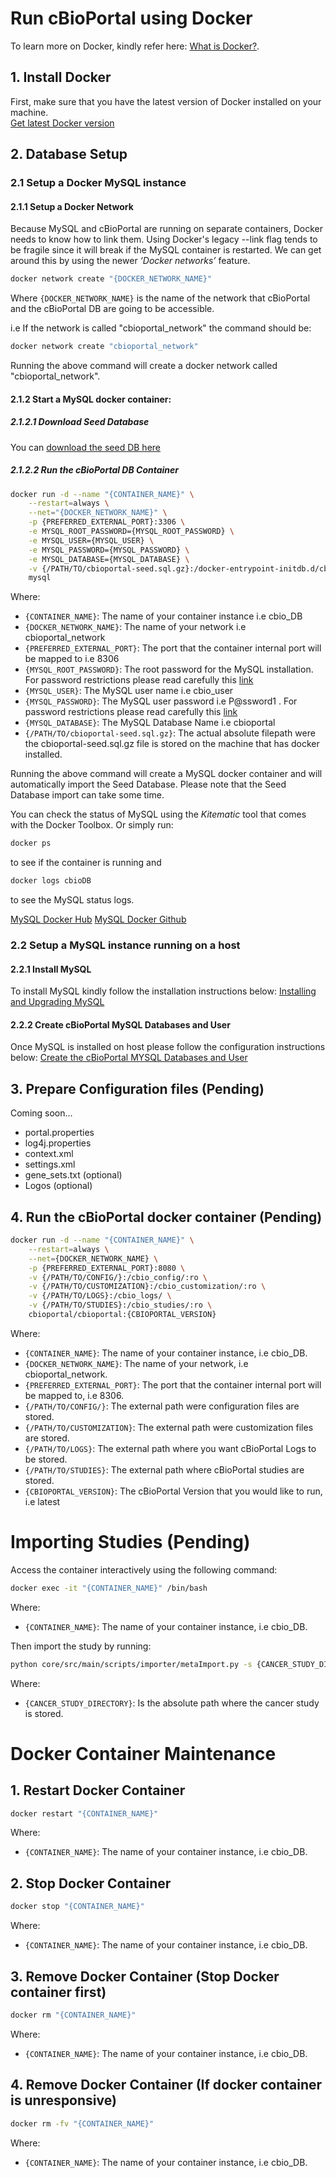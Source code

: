 # Run cBioPortal using Docker

To learn more on Docker, kindly refer here: [What is Docker?](https://www.docker.com/what-docker).

## 1. Install Docker

First, make sure that you have the latest version of Docker installed on your machine.    
[Get latest Docker version](https://www.docker.com/products/docker)

## 2. Database Setup

### 2.1 Setup a Docker MySQL instance

#### 2.1.1 Setup a Docker Network

Because MySQL and cBioPortal are running on separate containers, Docker needs to know how to link them. Using Docker's legacy --link flag tends to be fragile since it will break if the MySQL container is restarted. We can get around this by using the newer *‘Docker networks’* feature.

```bash
docker network create "{DOCKER_NETWORK_NAME}"
```
Where `{DOCKER_NETWORK_NAME}` is the name of the network that cBioPortal and the cBioPortal DB are going to be accessible.

i.e If the network is called "cbioportal_network" the command should be:

```bash
docker network create "cbioportal_network"
```

Running the above command will create a docker network called "cbioportal_network".

#### 2.1.2 Start a MySQL docker container:

##### 2.1.2.1 Download Seed Database

You can [download the seed DB here](Downloads.md#seed-database)

##### 2.1.2.2 Run the cBioPortal DB Container

```bash
docker run -d --name "{CONTAINER_NAME}" \
    --restart=always \
    --net="{DOCKER_NETWORK_NAME}" \
    -p {PREFERRED_EXTERNAL_PORT}:3306 \
    -e MYSQL_ROOT_PASSWORD={MYSQL_ROOT_PASSWORD} \
    -e MYSQL_USER={MYSQL_USER} \
    -e MYSQL_PASSWORD={MYSQL_PASSWORD} \
    -e MYSQL_DATABASE={MYSQL_DATABASE} \
    -v {/PATH/TO/cbioportal-seed.sql.gz}:/docker-entrypoint-initdb.d/cbioportal-seed.sql.gz:ro \
    mysql
```

Where:
- `{CONTAINER_NAME}`: The name of your container instance i.e cbio_DB
- `{DOCKER_NETWORK_NAME}`: The name of your network i.e cbioportal_network
- `{PREFERRED_EXTERNAL_PORT}`: The port that the container internal port will be mapped to i.e 8306
- `{MYSQL_ROOT_PASSWORD}`: The root password for the MySQL installation. For password restrictions please read carefully this [link](http://dev.mysql.com/doc/refman/5.7/en/user-names.html)
- `{MYSQL_USER}`: The MySQL user name i.e cbio_user
- `{MYSQL_PASSWORD}`: The MySQL user password i.e P@ssword1 . For password restrictions please read carefully this [link](http://dev.mysql.com/doc/refman/5.7/en/user-names.html)
- `{MYSQL_DATABASE}`: The MySQL Database Name i.e cbioportal
- `{/PATH/TO/cbioportal-seed.sql.gz}`: The actual absolute filepath were the cbioportal-seed.sql.gz file is stored on the machine that has docker installed.

Running the above command will create a MySQL docker container and will automatically import the Seed Database.
Please note that the Seed Database import can take some time.

You can check the status of MySQL using the _Kitematic_ tool that comes with the Docker Toolbox. Or simply run:

```bash
docker ps
```

to see if the container is running and

```bash
docker logs cbioDB
```

to see the MySQL status logs.

[MySQL Docker Hub](https://hub.docker.com/_/mysql/)
[MySQL Docker Github](https://github.com/docker-library/docs/tree/master/mysql)

### 2.2 Setup a MySQL instance running on a host

#### 2.2.1 Install MySQL

To install MySQL kindly follow the installation instructions below:
[Installing and Upgrading MySQL](http://dev.mysql.com/doc/refman/5.7/en/installing.html)

#### 2.2.2 Create cBioPortal MySQL Databases and User

Once MySQL is installed on host please follow the configuration instructions below:
[Create the cBioPortal MYSQL Databases and User](https://github.com/cBioPortal/cbioportal/blob/master/docs/Pre-Build-Steps.md#create-the-cbioportal-mysql-databases-and-user)

## 3. Prepare Configuration files (Pending)

Coming soon...
- portal.properties
- log4j.properties
- context.xml
- settings.xml
- gene_sets.txt (optional)
- Logos (optional)

## 4. Run the cBioPortal docker container (Pending)

```bash
docker run -d --name "{CONTAINER_NAME}" \
    --restart=always \
    --net={DOCKER_NETWORK_NAME} \
    -p {PREFERRED_EXTERNAL_PORT}:8080 \
    -v {/PATH/TO/CONFIG/}:/cbio_config/:ro \
    -v {/PATH/TO/CUSTOMIZATION}:/cbio_customization/:ro \
    -v {/PATH/TO/LOGS}:/cbio_logs/ \
    -v {/PATH/TO/STUDIES}:/cbio_studies/:ro \
    cbioportal/cbioportal:{CBIOPORTAL_VERSION}
```

Where:
- `{CONTAINER_NAME}`: The name of your container instance, i.e cbio_DB.
- `{DOCKER_NETWORK_NAME}`: The name of your network, i.e cbioportal_network.
- `{PREFERRED_EXTERNAL_PORT}`: The port that the container internal port will be mapped to, i.e 8306.
- `{/PATH/TO/CONFIG/}`: The external path were configuration files are stored.
- `{/PATH/TO/CUSTOMIZATION}`: The external path were customization files are stored.
- `{/PATH/TO/LOGS}`: The external path where you want cBioPortal Logs to be stored.
- `{/PATH/TO/STUDIES}`: The external path where cBioPortal studies are stored.
- `{CBIOPORTAL_VERSION}`: The cBioPortal Version that you would like to run, i.e latest

# Importing Studies (Pending)

Access the container interactively using the following command:

```bash
docker exec -it "{CONTAINER_NAME}" /bin/bash
```

Where:
- `{CONTAINER_NAME}`: The name of your container instance, i.e cbio_DB.

Then import the study by running:

```bash
python core/src/main/scripts/importer/metaImport.py -s {CANCER_STUDY_DIRECTORY} -u "http://localhost:8080/cbioportal" -jar core/target/core-1.3.0-SNAPSHOT.jar -o
```

Where:
- `{CANCER_STUDY_DIRECTORY}`: Is the absolute path where the cancer study is stored.

# Docker Container Maintenance

## 1. Restart Docker Container

```bash
docker restart "{CONTAINER_NAME}"
```

Where:
- `{CONTAINER_NAME}`: The name of your container instance, i.e cbio_DB.

## 2. Stop Docker Container

```bash
docker stop "{CONTAINER_NAME}"
```

Where:
- `{CONTAINER_NAME}`: The name of your container instance, i.e cbio_DB.

## 3. Remove Docker Container (Stop Docker container first)

```bash
docker rm "{CONTAINER_NAME}"
```
Where:
- `{CONTAINER_NAME}`: The name of your container instance, i.e cbio_DB.

## 4. Remove Docker Container (If docker container is unresponsive)

```bash
docker rm -fv "{CONTAINER_NAME}"
```

Where:
- `{CONTAINER_NAME}`: The name of your container instance, i.e cbio_DB.